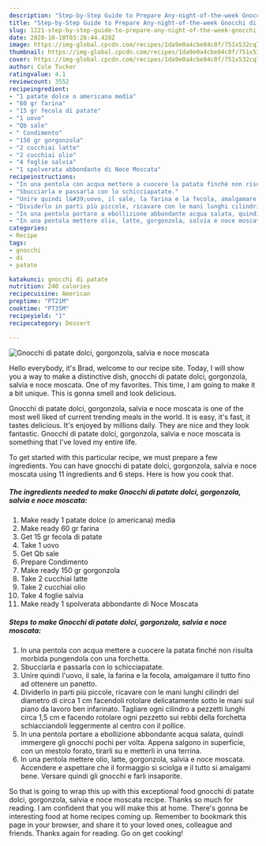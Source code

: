 ```yaml
---
description: "Step-by-Step Guide to Prepare Any-night-of-the-week Gnocchi di patate dolci, gorgonzola, salvia e noce moscata"
title: "Step-by-Step Guide to Prepare Any-night-of-the-week Gnocchi di patate dolci, gorgonzola, salvia e noce moscata"
slug: 1221-step-by-step-guide-to-prepare-any-night-of-the-week-gnocchi-di-patate-dolci-gorgonzola-salvia-e-noce-moscata
date: 2020-10-10T03:28:44.428Z
image: https://img-global.cpcdn.com/recipes/1da9e0a4cbe84c0f/751x532cq70/gnocchi-di-patate-dolci-gorgonzola-salvia-e-noce-moscata-recipe-main-photo.jpg
thumbnail: https://img-global.cpcdn.com/recipes/1da9e0a4cbe84c0f/751x532cq70/gnocchi-di-patate-dolci-gorgonzola-salvia-e-noce-moscata-recipe-main-photo.jpg
cover: https://img-global.cpcdn.com/recipes/1da9e0a4cbe84c0f/751x532cq70/gnocchi-di-patate-dolci-gorgonzola-salvia-e-noce-moscata-recipe-main-photo.jpg
author: Cole Tucker
ratingvalue: 4.1
reviewcount: 3552
recipeingredient:
- "1 patate dolce o americana media"
- "60 gr farina"
- "15 gr fecola di patate"
- "1 uovo"
- "Qb sale"
- " Condimento"
- "150 gr gorgonzola"
- "2 cucchiai latte"
- "2 cucchiai olio"
- "4 foglie salvia"
- "1 spolverata abbondante di Noce Moscata"
recipeinstructions:
- "In una pentola con acqua mettere a cuocere la patata finché non risulta morbida pungendola con una forchetta."
- "Sbucciarla e passarla con lo schicciapatate."
- "Unire quindi l&#39;uovo, il sale, la farina e la fecola, amalgamare il tutto fino ad ottenere un panetto."
- "Dividerlo in parti più piccole, ricavare con le mani lunghi cilindri del diametro di circa 1 cm facendoli rotolare delicatamente sotto le mani sul piano da lavoro ben infarinato. Tagliare ogni cilindro a pezzetti lunghi circa 1,5 cm e facendo rotolare ogni pezzetto sui rebbi della forchetta schiacciandoli leggermente al centro con il pollice."
- "In una pentola portare a ebollizione abbondante acqua salata, quindi immergere gli gnocchi pochi per volta. Appena salgono in superficie, con un mestolo forato, tirarli su e metterli in una terrina."
- "In una pentola mettere olio, latte, gorgonzola, salvia e noce moscata. Accendere e aspettare che il formaggio si sciolga e il tutto si amalgami bene. Versare quindi gli gnocchi e farli insaporite."
categories:
- Recipe
tags:
- gnocchi
- di
- patate

katakunci: gnocchi di patate 
nutrition: 240 calories
recipecuisine: American
preptime: "PT21M"
cooktime: "PT35M"
recipeyield: "1"
recipecategory: Dessert

---
```



![Gnocchi di patate dolci, gorgonzola, salvia e noce moscata](https://img-global.cpcdn.com/recipes/1da9e0a4cbe84c0f/751x532cq70/gnocchi-di-patate-dolci-gorgonzola-salvia-e-noce-moscata-recipe-main-photo.jpg)

Hello everybody, it's Brad, welcome to our recipe site. Today, I will show you a way to make a distinctive dish, gnocchi di patate dolci, gorgonzola, salvia e noce moscata. One of my favorites. This time, I am going to make it a bit unique. This is gonna smell and look delicious.

Gnocchi di patate dolci, gorgonzola, salvia e noce moscata is one of the most well liked of current trending meals in the world. It is easy, it's fast, it tastes delicious. It's enjoyed by millions daily. They are nice and they look fantastic. Gnocchi di patate dolci, gorgonzola, salvia e noce moscata is something that I've loved my entire life.




To get started with this particular recipe, we must prepare a few ingredients. You can have gnocchi di patate dolci, gorgonzola, salvia e noce moscata using 11 ingredients and 6 steps. Here is how you cook that.

<!--inarticleads1-->

##### The ingredients needed to make Gnocchi di patate dolci, gorgonzola, salvia e noce moscata:

1. Make ready 1 patate dolce (o americana) media
1. Make ready 60 gr farina
1. Get 15 gr fecola di patate
1. Take 1 uovo
1. Get Qb sale
1. Prepare  Condimento
1. Make ready 150 gr gorgonzola
1. Take 2 cucchiai latte
1. Take 2 cucchiai olio
1. Take 4 foglie salvia
1. Make ready 1 spolverata abbondante di Noce Moscata




<!--inarticleads2-->

##### Steps to make Gnocchi di patate dolci, gorgonzola, salvia e noce moscata:

1. In una pentola con acqua mettere a cuocere la patata finché non risulta morbida pungendola con una forchetta.
1. Sbucciarla e passarla con lo schicciapatate.
1. Unire quindi l&#39;uovo, il sale, la farina e la fecola, amalgamare il tutto fino ad ottenere un panetto.
1. Dividerlo in parti più piccole, ricavare con le mani lunghi cilindri del diametro di circa 1 cm facendoli rotolare delicatamente sotto le mani sul piano da lavoro ben infarinato. Tagliare ogni cilindro a pezzetti lunghi circa 1,5 cm e facendo rotolare ogni pezzetto sui rebbi della forchetta schiacciandoli leggermente al centro con il pollice.
1. In una pentola portare a ebollizione abbondante acqua salata, quindi immergere gli gnocchi pochi per volta. Appena salgono in superficie, con un mestolo forato, tirarli su e metterli in una terrina.
1. In una pentola mettere olio, latte, gorgonzola, salvia e noce moscata. Accendere e aspettare che il formaggio si sciolga e il tutto si amalgami bene. Versare quindi gli gnocchi e farli insaporite.




So that is going to wrap this up with this exceptional food gnocchi di patate dolci, gorgonzola, salvia e noce moscata recipe. Thanks so much for reading. I am confident that you will make this at home. There's gonna be interesting food at home recipes coming up. Remember to bookmark this page in your browser, and share it to your loved ones, colleague and friends. Thanks again for reading. Go on get cooking!
